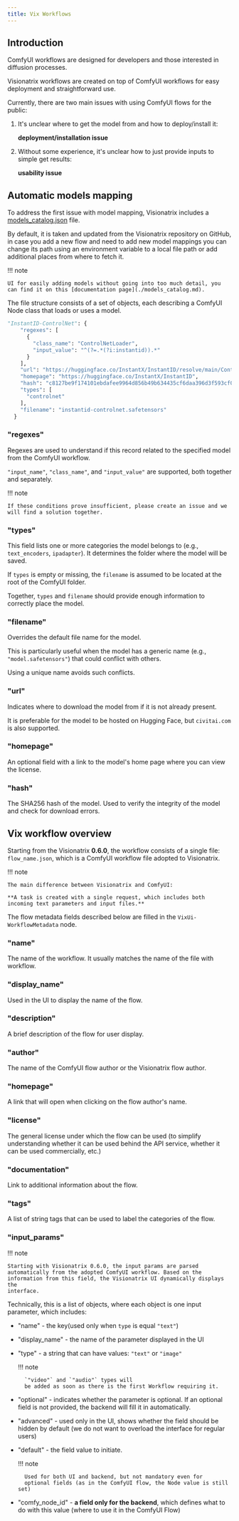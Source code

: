 ```yaml
---
title: Vix Workflows
---
```


## Introduction

ComfyUI workflows are designed for developers and those interested in
diffusion processes.

Visionatrix workflows are created on top of ComfyUI workflows for easy
deployment and straightforward use.

Currently, there are two main issues with using ComfyUI flows for the public:

1.  It's unclear where to get the model from and how to deploy/install it:

    **deployment/installation issue**

2.  Without some experience, it's unclear how to just provide inputs to simple get results:

    **usability issue**


## Automatic models mapping

To address the first issue with model mapping, Visionatrix includes a
[models_catalog.json](https://github.com/Visionatrix/VixFlows/blob/main/models_catalog.json)
file.

By default, it is taken and updated from the Visionatrix repository on
GitHub, in case you add a new flow and need to add new model mappings
you can change its path using an environment variable to a local file
path or add additional places from where to fetch it.

!!! note

    UI for easily adding models without going into too much detail, you can find it on this [documentation page](./models_catalog.md).

The file structure consists of a set of objects, each describing a
ComfyUI Node class that loads or uses a model.

``` python
"InstantID-ControlNet": {
    "regexes": [
      {
        "class_name": "ControlNetLoader",
        "input_value": "^(?=.*(?i:instantid)).*"
      }
    ],
    "url": "https://huggingface.co/InstantX/InstantID/resolve/main/ControlNetModel/diffusion_pytorch_model.safetensors",
    "homepage": "https://huggingface.co/InstantX/InstantID",
    "hash": "c8127be9f174101ebdafee9964d856b49b634435cf6daa396d3f593cf0bbbb05",
    "types": [
      "controlnet"
    ],
    "filename": "instantid-controlnet.safetensors"
  }
```

### "regexes"

Regexes are used to understand if this record related to the
specified model from the ComfyUI workflow.

`"input_name"`, `"class_name"`, and `"input_value"` are supported, both
together and separately.

!!! note

    If these conditions prove insufficient, please create an issue and we
    will find a solution together.


### "types"

This field lists one or more categories the model belongs to (e.g., `text_encoders`, `ipadapter`). It determines the folder where the model will be saved.

If `types` is empty or missing, the `filename` is assumed to be located at the root of the ComfyUI folder.

Together, `types` and `filename` should provide enough information to correctly place the model.

### "filename"

Overrides the default file name for the model.

This is particularly useful when the model has a generic name (e.g., `"model.safetensors"`) that could conflict with others.

Using a unique name avoids such conflicts.

### "url"

Indicates where to download the model from if it is not already present.

It is preferable for the model to be hosted on Hugging Face, but
`civitai.com` is also supported.

### "homepage"

An optional field with a link to the model's home page where you can
view the license.

### "hash"

The SHA256 hash of the model. Used to verify the integrity of the model
and check for download errors.

## Vix workflow overview

Starting from the Visionatrix **0.6.0**, the workflow consists of a
single file: `flow_name.json`, which is a ComfyUI workflow file adopted
to Visionatrix.

!!! note

    The main difference between Visionatrix and ComfyUI:

    **A task is created with a single request, which includes both
    incoming text parameters and input files.**


The flow metadata fields described below are filled in the `VixUi-WorkflowMetadata` node.

### "name"

The name of the workflow. It usually matches the name of the file with workflow.

### "display_name"

Used in the UI to display the name of the flow.

### "description"

A brief description of the flow for user display.

### "author"

The name of the ComfyUI flow author or the Visionatrix flow author.

### "homepage"

A link that will open when clicking on the flow author's name.

### "license"

The general license under which the flow can be used (to simplify
understanding whether it can be used behind the API service, whether it
can be used commercially, etc.)

### "documentation"

Link to additional information about the flow.

### "tags"

A list of string tags that can be used to label the categories of the flow.

### "input_params"

!!! note

    Starting with Visionatrix 0.6.0, the input params are parsed
    automatically from the adopted ComfyUI workflow. Based on the
    information from this field, the Visionatrix UI dynamically displays the
    interface.

Technically, this is a list of objects, where each object is one input
parameter, which includes:

* "name" - the key(used only when `type` is equal `"text"`)
* "display_name" - the name of the parameter displayed in the UI
* "type" - a string that can have values: `"text"` or `"image"`

    !!! note

        `"video"` and `"audio"` types will
        be added as soon as there is the first Workflow requiring it.

* "optional" - indicates whether the parameter is optional. If an
    optional field is not provided, the backend will fill it in automatically.
* "advanced" - used only in the UI, shows whether the field should
    be hidden by default (we do not want to overload the interface for regular users)
* "default" - the field value to initiate.

    !!! note

        Used for both UI and backend, but not mandatory even for
        optional fields (as in the ComfyUI flow, the Node value is still set)

* "comfy_node_id" - **a field only for the backend**, which defines what to do with this value (where to use it in the ComfyUI Flow)
